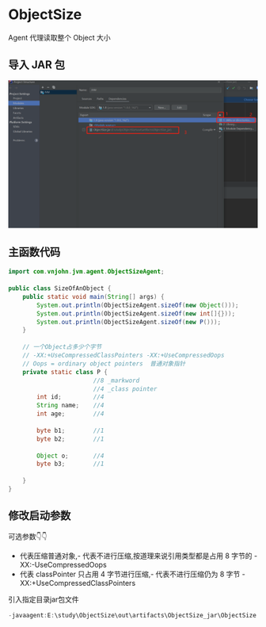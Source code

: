 # ObjectSize
Agent 代理读取整个 Object 大小
## 导入 JAR 包
![虚拟机配置](addObjectSizeJar.jpg)

## 主函数代码

```java
import com.vnjohn.jvm.agent.ObjectSizeAgent;

public class SizeOfAnObject {
    public static void main(String[] args) {
        System.out.println(ObjectSizeAgent.sizeOf(new Object()));
        System.out.println(ObjectSizeAgent.sizeOf(new int[]{}));
        System.out.println(ObjectSizeAgent.sizeOf(new P()));
    }

    // 一个Object占多少个字节
    // -XX:+UseCompressedClassPointers -XX:+UseCompressedOops
    // Oops = ordinary object pointers  普通对象指针 
    private static class P {
                        //8 _markword
                        //4 _class pointer
        int id;         //4
        String name;    //4
        int age;        //4

        byte b1;        //1
        byte b2;        //1

        Object o;       //4
        byte b3;        //1

    }
}
```
## 修改启动参数
可选参数👇👇
+ 代表压缩普通对象,- 代表不进行压缩,按道理来说引用类型都是占用 8 字节的
  -XX:-UseCompressedOops
+ 代表 classPointer 只占用 4 字节进行压缩,- 代表不进行压缩仍为 8 字节
  -XX:+UseCompressedClassPointers

引入指定目录jar包文件
```java
-javaagent:E:\study\ObjectSize\out\artifacts\ObjectSize_jar\ObjectSize.jar
```
